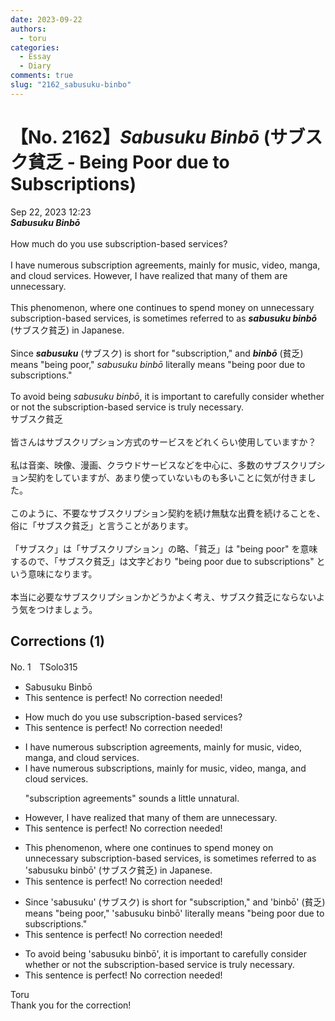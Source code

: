 ```yaml
---
date: 2023-09-22
authors:
  - toru
categories:
  - Essay
  - Diary
comments: true
slug: "2162_sabusuku-binbo"
---
```


# 【No. 2162】<strong><em>Sabusuku Binbō</strong></em> (サブスク貧乏 - Being Poor due to Subscriptions)
<div class="date">Sep 22, 2023 12:23</div>
<div id="post"><div id="body_show_ori">
<strong><em>Sabusuku Binbō</strong></em><br/><br/>How much do you use subscription-based services?<br/><br/>I have numerous subscription agreements, mainly for music, video, manga, and cloud services. However, I have realized that many of them are unnecessary.<br/><br/>This phenomenon, where one continues to spend money on unnecessary subscription-based services, is sometimes referred to as <strong><em>sabusuku binbō</em></strong> (サブスク貧乏) in Japanese.<br/><br/>Since <strong><em>sabusuku</em></strong> (サブスク) is short for "subscription," and <strong><em>binbō</em></strong> (貧乏) means "being poor," <em>sabusuku binbō</em> literally means "being poor due to subscriptions."<br/><br/>To avoid being <em>sabusuku binbō</em>, it is important to carefully consider whether or not the subscription-based service is truly necessary.
</div></div>

<!-- more -->

<div id="post_ja"><div id="body_show_mo">
サブスク貧乏<br/><br/>皆さんはサブスクリプション方式のサービスをどれくらい使用していますか？<br/><br/>私は音楽、映像、漫画、クラウドサービスなどを中心に、多数のサブスクリプション契約をしていますが、あまり使っていないものも多いことに気が付きました。<br/><br/>このように、不要なサブスクリプション契約を続け無駄な出費を続けることを、俗に「サブスク貧乏」と言うことがあります。<br/><br/>「サブスク」は「サブスクリプション」の略、「貧乏」は "being poor" を意味するので、「サブスク貧乏」は文字どおり "being poor due to subscriptions" という意味になります。<br/><br/>本当に必要なサブスクリプションかどうかよく考え、サブスク貧乏にならないよう気をつけましょう。
</div></div>

## Corrections (1)
<div id="block"><div class="first_name"> No. 1　<span class="just_name">TSolo315</span></div><div id="block2">
<ul class="correction_field">
<li class="incorrect">Sabusuku Binbō</li>
<li class="corrected perfect">This sentence is perfect! No correction needed!</li>
</ul>
<ul class="correction_field">
<li class="incorrect">How much do you use subscription-based services?</li>
<li class="corrected perfect">This sentence is perfect! No correction needed!</li>
</ul>
<ul class="correction_field">
<li class="incorrect">I have numerous subscription agreements, mainly for music, video, manga, and cloud services.</li>
<li class="corrected correct">
I have numerous subscriptions, mainly for music, video, manga, and cloud services.
<p class="correction_comment">"subscription agreements" sounds a little unnatural.</p>
</li>
</ul>
<ul class="correction_field">
<li class="incorrect">However, I have realized that many of them are unnecessary.</li>
<li class="corrected perfect">This sentence is perfect! No correction needed!</li>
</ul>
<ul class="correction_field">
<li class="incorrect">This phenomenon, where one continues to spend money on unnecessary subscription-based services, is sometimes referred to as 'sabusuku binbō' (サブスク貧乏) in Japanese.</li>
<li class="corrected perfect">This sentence is perfect! No correction needed!</li>
</ul>
<ul class="correction_field">
<li class="incorrect">Since 'sabusuku' (サブスク) is short for "subscription," and 'binbō' (貧乏) means "being poor," 'sabusuku binbō' literally means "being poor due to subscriptions."</li>
<li class="corrected perfect">This sentence is perfect! No correction needed!</li>
</ul>
<ul class="correction_field">
<li class="incorrect">To avoid being 'sabusuku binbō', it is important to carefully consider whether or not the subscription-based service is truly necessary.</li>
<li class="corrected perfect">This sentence is perfect! No correction needed!</li>
</ul>
</div><div class="name"><span class="just_name">Toru</span><br>
Thank you for the correction!
</div>
</div>
